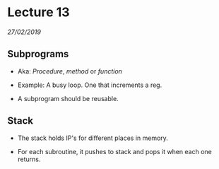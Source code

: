 # Lecture 13
*27/02/2019*

## Subprograms

- Aka: *Procedure*, *method* or *function*

- Example: A busy loop. One that increments a reg.

- A subprogram should be reusable.

## Stack

- The stack holds IP's for different places in memory.

- For each subroutine, it pushes to stack and pops it when each one returns.